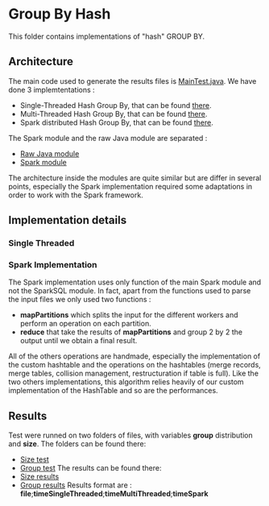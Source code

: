 # Group By Hash
This folder contains implementations of "hash" GROUP BY. 

## Architecture
The main code used to generate the results files is [MainTest.java](final/src/main/java/MainTest.java).
We have done 3 implemtentations :
 - Single-Threaded Hash Group By, that can be found [there](final/src/main/java/raw_java/HashGroupBySingle.java).
 - Multi-Threaded Hash Group By, that can be found  [there](final/src/main/java/raw_java/PartitioningHashGroupBy.java).
 - Spark distributed Hash Group By, that can be found [there](final/src/main/java/spark/HashGroupBySpark.java).
 
 The Spark module and the raw Java module are separated :
  - [Raw Java module](final/src/main/java/raw_java)
  - [Spark module](final/src/main/java/spark)
  
The architecture inside the modules are quite similar but are differ in several points, especially the Spark implementation required some adaptations in order to work with the Spark framework.

## Implementation details
### Single Threaded
### Spark Implementation
The Spark implementation uses only function of the main Spark module and not the SparkSQL module.
In fact, apart from the functions used to parse the input files we only used two functions :
- **mapPartitions** which splits the input for the different workers and perform an operation on each partition. 
- **reduce** that take the results of **mapPartitions** and group 2 by 2 the output until we obtain a final result.

All of the others operations are handmade, especially the implementation of the custom hashtable and the operations on the hashtables (merge records, merge tables, collision management, restructuration if table is full).
Like the two others implementations, this algorithm relies heavily of our custom implementation of the HashTable and so are the performances.

## Results

Test were runned on two folders of files, with variables **group** distribution and **size**.
The folders can be found there:
 - [Size test](/main/dataGen/size)
 - [Group test](/main/dataGen/group)
 The results can be found there:
 - [Size results](final/result_size.csv)
 - [Group results](final/result_group.csv)
 Results format are : **file**;**timeSingleThreaded**;**timeMultiThreaded**;**timeSpark**
